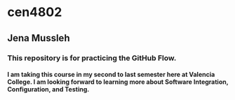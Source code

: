 # cen4802
## Jena Mussleh
### This repository is for practicing the GitHub Flow.
#### I am taking this course in my second to last semester here at Valencia College. I am looking forward to learning more about Software Integration, Configuration, and Testing. 
